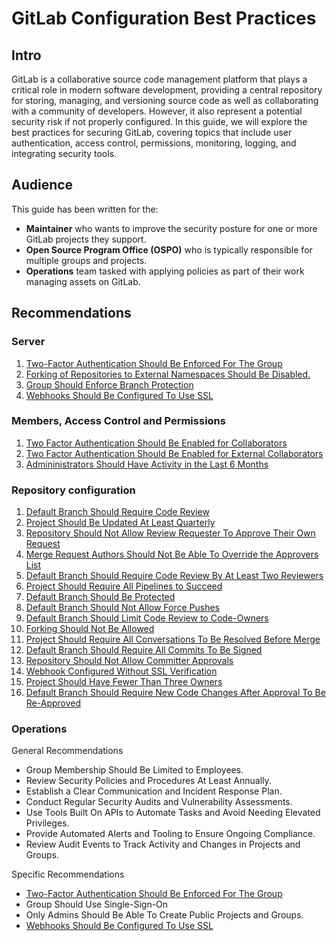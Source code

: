 # GitLab Configuration Best Practices

## Intro

GitLab is a collaborative source code management platform that plays a critical role in modern software development, providing a central repository for storing, managing, and versioning source code as well as collaborating with a community of developers. However, it also represent a potential security risk if not properly configured. In this guide, we will explore the best practices for securing GitLab, covering topics that include user authentication, access control, permissions, monitoring, logging, and integrating security tools.

## Audience

This guide has been written for the:

* **Maintainer** who wants to improve the security posture for one or more GitLab projects they support.  
* **Open Source Program Office (OSPO)** who is typically responsible for multiple groups and projects.
* **Operations** team tasked with applying policies as part of their work managing assets on GitLab.

## Recommendations

### Server

1. [Two-Factor Authentication Should Be Enforced For The Group](group/two_factor_authentication_not_required_for_group.md)
2. [Forking of Repositories to External Namespaces Should Be Disabled.](group/collaborators_can_fork_repositories_to_external_namespaces.md)
3. [Group Should Enforce Branch Protection](group/group_does_not_enforce_branch_protection_by_default.md)
4. [Webhooks Should Be Configured To Use SSL](group/organization_webhook_doesnt_require_ssl.md)

### Members, Access Control and Permissions

1. [Two Factor Authentication Should Be Enabled for Collaborators](member/two_factor_authentication_is_disabled_for_a_collaborator.md)
2. [Two Factor Authentication Should Be Enabled for External Collaborators](member/two_factor_authentication_is_disabled_for_an_external_collaborator.md)
3. [Admininistrators Should Have Activity in the Last 6 Months](member/stale_admin_found.md)

### Repository configuration

1. [Default Branch Should Require Code Review](project/code_review_not_required.md)
2. [Project Should Be Updated At Least Quarterly](project/project_not_maintained.md)
3. [Repository Should Not Allow Review Requester To Approve Their Own Request](project/repository_allows_review_requester_to_approve_their_own_request.md)
4. [Merge Request Authors Should Not Be Able To Override the Approvers List](project/repository_allows_overriding_approvers.md)
5. [Default Branch Should Require Code Review By At Least Two Reviewers](project/code_review_by_two_members_not_required.md)
6. [Project Should Require All Pipelines to Succeed](project/requires_status_checks.md)
7. [Default Branch Should Be Protected](project/missing_default_branch_protection.md)
8. [Default Branch Should Not Allow Force Pushes](project/missing_default_branch_protection_force_push.md)
9. [Default Branch Should Limit Code Review to Code-Owners](project/repository_require_code_owner_reviews_policy.md)
10. [Forking Should Not Be Allowed](project/forking_allowed_for_repository.md)
11. [Project Should Require All Conversations To Be Resolved Before Merge](project/no_conversation_resolution.md)
12. [Default Branch Should Require All Commits To Be Signed](project/no_signed_commits.md)
13. [Repository Should Not Allow Committer Approvals](project/repository_allows_committer_approvals_policy.md)
14. [Webhook Configured Without SSL Verification](project/project_webhook_doesnt_require_ssl.md)
15. [Project Should Have Fewer Than Three Owners](project/project_has_too_many_admins.md)
16. [Default Branch Should Require New Code Changes After Approval To Be Re-Approved](project/repository_dismiss_stale_reviews.md)

### Operations

General Recommendations
* Group Membership Should Be Limited to Employees.
* Review Security Policies and Procedures At Least Annually.
* Establish a Clear Communication and Incident Response Plan.
* Conduct Regular Security Audits and Vulnerability Assessments.
* Use Tools Built On APIs to Automate Tasks and Avoid Needing Elevated Privileges.
* Provide Automated Alerts and Tooling to Ensure Ongoing Compliance.
* Review Audit Events to Track Activity and Changes in Projects and Groups.

Specific Recommendations
* [Two-Factor Authentication Should Be Enforced For The Group](group/two_factor_authentication_not_required_for_group.md)
* Group Should Use Single-Sign-On
* Only Admins Should Be Able To Create Public Projects and Groups.
* [Webhooks Should Be Configured To Use SSL](group/organization_webhook_doesnt_require_ssl.md)
